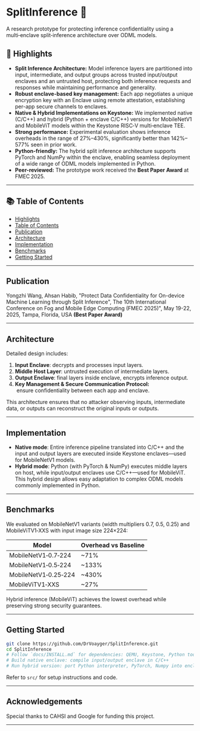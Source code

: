 # SplitInference 🔐

A research prototype for protecting inference confidentiality using a multi‑enclave split‑inference architecture over ODML models.

## 🚀 Highlights

- **Split Inference Architecture:** Model inference layers are partitioned into input, intermediate, and output groups across trusted input/output enclaves and an untrusted host, protecting both inference requests and responses while maintaining performance and generality.
- **Robust enclave-based key management:** Each app negotiates a unique encryption key with an Enclave using remote attestation, establishing per-app secure channels to enclaves.
- **Native & Hybrid Implementations on Keystone:** We implemented native (C/C++) and hybrid (Python + enclave C/C++) versions for MobileNetV1 and MobileViT models within the Keystone RISC‑V multi‑enclave TEE.
- **Strong performance:** Experimental evaluation shows inference overheads in the range of 27%–430%, significantly better than 142%–577% seen in prior work.
- **Python-friendly:** The hybrid split inference architecture supports PyTorch and NumPy within the enclave, enabling seamless deployment of a wide range of ODML models implemented in Python.
- **Peer-reviewed:** The prototype work received the **Best Paper Award** at FMEC 2025.

---

## 📚 Table of Contents

- [Highlights](#-highlights)
- [Table of Contents](#-table-of-contents)
- [Publication](#publication)
- [Architecture](#architecture)
- [Implementation](#implementation)
- [Benchmarks](#benchmarks)
- [Getting Started](#getting-started)


---

## Publication

Yongzhi Wang, Ahsan Habib, "Protect Data Confidentiality for On-device Machine Learning through Split Inference", The 10th International Conference on Fog and Mobile Edge Computing (FMEC 2025)", May 19-22, 2025, Tampa, Florida, USA **(Best Paper Award)**

---

## Architecture

Detailed design includes:

1. **Input Enclave**: decrypts and processes input layers.
2. **Middle Host Layer**: untrusted execution of intermediate layers.
3. **Output Enclave**: final layers inside enclave, encrypts inference output.
4. **Key Management & Secure Communication Protocol:**  ensure confidentiality between each app and enclave.

This architecture ensures that no attacker observing inputs, intermediate data, or outputs can reconstruct the original inputs or outputs.

---

## Implementation

- **Native mode**: Entire inference pipeline translated into C/C++ and the input and output layers are executed inside Keystone enclaves—used for MobileNetV1 models.
- **Hybrid mode**: Python (with PyTorch & NumPy) executes middle layers on host, while input/output enclaves use C/C++—used for MobileViT.\
  This hybrid design allows easy adaptation to complex ODML models commonly implemented in Python.

---

## Benchmarks

We evaluated on MobileNetV1 variants (width multipliers 0.7, 0.5, 0.25) and MobileViTV1‑XXS with input image size 224×224:

| Model                | Overhead vs Baseline |
| -------------------- | -------------------- |
| MobileNetV1‑0.7‑224  | \~71%                |
| MobileNetV1‑0.5‑224  | \~133%               |
| MobileNetV1‑0.25‑224 | \~430%               |
| MobileViTV1‑XXS      | \~27%                |

Hybrid inference (MobileViT) achieves the lowest overhead while preserving strong security guarantees.

---

## Getting Started

```bash
git clone https://github.com/DrVoayger/SplitInference.git
cd SplitInference
# Follow `docs/INSTALL.md` for dependencies: QEMU, Keystone, Python toolchain
# Build native enclave: compile input/output enclave in C/C++
# Run hybrid version: port Python interpreter, PyTorch, Numpy into enclave workspace
```

Refer to `src/` for  setup instructions and code.

---

## Acknowledgements

Special thanks to CAHSI and Google for funding this project.

---